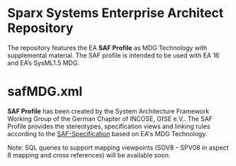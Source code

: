 # Sparx Systems Enterprise Architect Repository
The repository features the EA **SAF Profile** as MDG Technology with supplemental material. The SAF profile is intended to be used with EA 16 and EA’s SysML1.5 MDG.

# safMDG.xml
**SAF Profile** has been created by the System Architecture Framework Working Group of the German Chapter of INCOSE, GfSE e.V.. The SAF Profile provides the stereotypes, specification views and linking rules according to the [SAF-Specification](https://github.com/GfSE/SAF-Specification/tree/TdSE2023) based on EA's MDG Technology.

Note: SQL queries to support mapping viewpoints (SOV8 – SPV08 in aspect 8 mapping and cross references) will be available soon.
